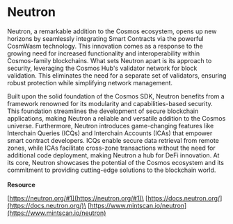 # Neutron

Neutron, a remarkable addition to the Cosmos ecosystem, opens up new horizons by seamlessly integrating Smart Contracts via the powerful CosmWasm technology. This innovation comes as a response to the growing need for increased functionality and interoperability within Cosmos-family blockchains. What sets Neutron apart is its approach to security, leveraging the Cosmos Hub's validator network for block validation. This eliminates the need for a separate set of validators, ensuring robust protection while simplifying network management.

Built upon the solid foundation of the Cosmos SDK, Neutron benefits from a framework renowned for its modularity and capabilities-based security. This foundation streamlines the development of secure blockchain applications, making Neutron a reliable and versatile addition to the Cosmos universe. Furthermore, Neutron introduces game-changing features like Interchain Queries (ICQs) and Interchain Accounts (ICAs) that empower smart contract developers. ICQs enable secure data retrieval from remote zones, while ICAs facilitate cross-zone transactions without the need for additional code deployment, making Neutron a hub for DeFi innovation. At its core, Neutron showcases the potential of the Cosmos ecosystem and its commitment to providing cutting-edge solutions to the blockchain world.\
\
**Resource**&#x20;

[https://neutron.org/#1](https://neutron.org/#1)\
[https://docs.neutron.org/](https://docs.neutron.org/)\
[https://www.mintscan.io/neutron](https://www.mintscan.io/neutron) \
&#x20;
